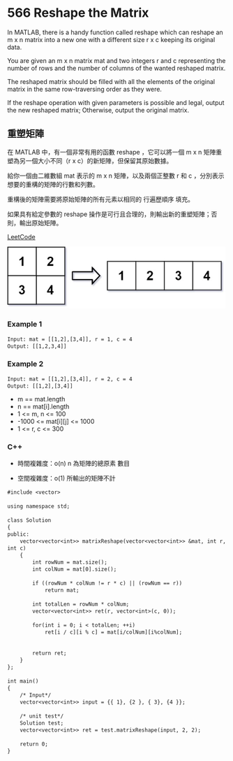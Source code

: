 # 566 Reshape the Matrix

In MATLAB, there is a handy function called reshape which can reshape an m x n matrix into a new one with a different size r x c keeping its original data.

You are given an m x n matrix mat and two integers r and c representing the number of rows and the number of columns of the wanted reshaped matrix.

The reshaped matrix should be filled with all the elements of the original matrix in the same row-traversing order as they were.

If the reshape operation with given parameters is possible and legal, output the new reshaped matrix; Otherwise, output the original matrix.


## 重塑矩陣

在 MATLAB 中，有一個非常有用的函數 reshape ，它可以將一個 m x n 矩陣重塑為另一個大小不同（r x c）的新矩陣，但保留其原始數據。

給你一個由二維數組 mat 表示的 m x n 矩陣，以及兩個正整數 r 和 c ，分別表示想要的重構的矩陣的行數和列數。

重構後的矩陣需要將原始矩陣的所有元素以相同的 行遍歷順序 填充。

如果具有給定參數的 reshape 操作是可行且合理的，則輸出新的重塑矩陣；否則，輸出原始矩陣。


[LeetCode](https://leetcode-cn.com/problems/reshape-the-matrix/)

<img src="img/566.jpg" width = "500"/>

### Example 1
```
Input: mat = [[1,2],[3,4]], r = 1, c = 4
Output: [[1,2,3,4]]
```

### Example 2
```
Input: mat = [[1,2],[3,4]], r = 2, c = 4
Output: [[1,2],[3,4]]
```

* m == mat.length
* n == mat[i].length
* 1 <= m, n <= 100
* -1000 <= mat[i][j] <= 1000
* 1 <= r, c <= 300


### C++ 

* 時間複雜度：o(n) n 為矩陣的總原素 數目 

* 空間複雜度：o(1) 所輸出的矩陣不計

```
#include <vector>

using namespace std;

class Solution
{
public:
    vector<vector<int>> matrixReshape(vector<vector<int>> &mat, int r, int c)
    {
        int rowNum = mat.size();
        int colNum = mat[0].size();

        if ((rowNum * colNum != r * c) || (rowNum == r))
            return mat;

        int totalLen = rowNum * colNum;
        vector<vector<int>> ret(r, vector<int>(c, 0));

        for(int i = 0; i < totalLen; ++i)
            ret[i / c][i % c] = mat[i/colNum][i%colNum];
        

        return ret;
    }
};

int main()
{
    /* Input*/
    vector<vector<int>> input = {{ 1}, {2 }, { 3}, {4 }};

    /* unit test*/
    Solution test;
    vector<vector<int>> ret = test.matrixReshape(input, 2, 2);

    return 0;
}
```
